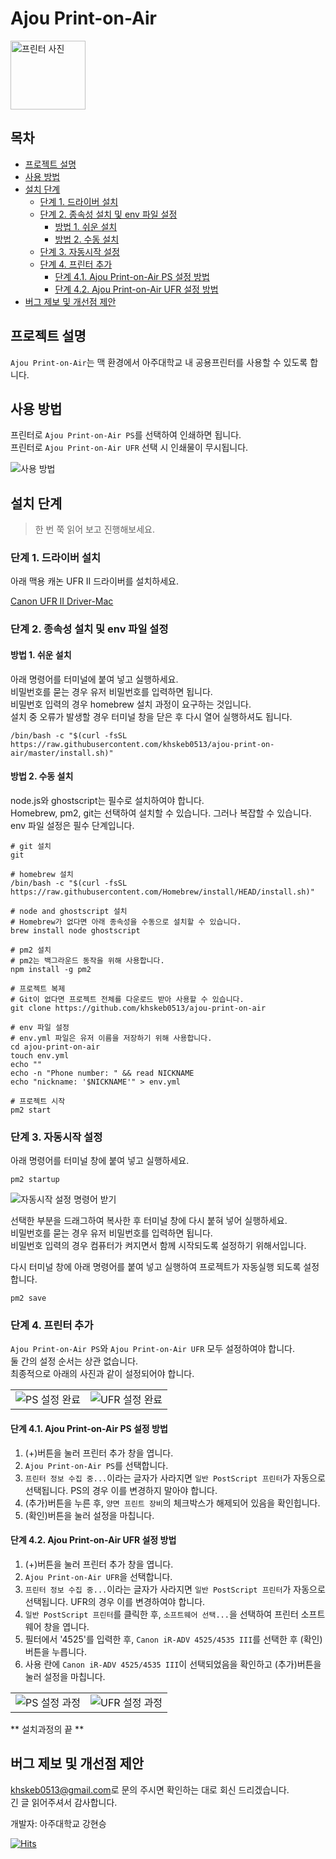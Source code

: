 # Ajou Print-on-Air

<img style="vertical-align: middle" src="images/printer.png" alt="프린터 사진" width="120" height="110">

## 목차

- [프로젝트 설명](#intro)
- [사용 방법](#how-to-use)
- [설치 단계](#how-to-install)
  - [단계 1. 드라이버 설치](#install-driver)
  - [단계 2. 종속성 설치 및 env 파일 설정](#install-dependencies)
    - [방법 1. 쉬운 설치](#easy-install)
    - [방법 2. 수동 설치](#manual-install)
  - [단계 3. 자동시작 설정](#set-auto-launch)
  - [단계 4. 프린터 추가](#add-printer-setting)
    - [단계 4.1. Ajou Print-on-Air PS 설정 방법](#ps-ipp-add)
    - [단계 4.2. Ajou Print-on-Air UFR 설정 방법](#ufr-ipp-add)
- [버그 제보 및 개선점 제안](#contact-info)

<a id="intro" />

## 프로젝트 설명

`Ajou Print-on-Air`는 맥 환경에서 아주대학교 내 공용프린터를 사용할 수 있도록 합니다.

<a id="how-to-use" />

## 사용 방법

프린터로 `Ajou Print-on-Air PS`를 선택하여 인쇄하면 됩니다.<br>
프린터로 `Ajou Print-on-Air UFR` 선택 시 인쇄물이 무시됩니다.

<img src="images/how-to-use.png" alt="사용 방법">

<a id="how-to-install" />

## 설치 단계

> 한 번 쭉 읽어 보고 진행해보세요.

<a id="install-driver" />

### 단계 1. 드라이버 설치

아래 맥용 캐논 UFR II 드라이버를 설치하세요.

[Canon UFR II Driver-Mac](https://asia.canon/en/support/0101135101?model=3327C006)

<a id="install-dependencies" />

### 단계 2. 종속성 설치 및 env 파일 설정

<a id="easy-install" />

#### 방법 1. 쉬운 설치

아래 명령어를 터미널에 붙여 넣고 실행하세요.<br>
비밀번호를 묻는 경우 유저 비밀번호를 입력하면 됩니다.<br>
비밀번호 입력의 경우 homebrew 설치 과정이 요구하는 것입니다.<br>
설치 중 오류가 발생할 경우 터미널 창을 닫은 후 다시 열어 실행하셔도 됩니다.

~~~
/bin/bash -c "$(curl -fsSL https://raw.githubusercontent.com/khskeb0513/ajou-print-on-air/master/install.sh)"
~~~

<a id="manual-install" />

#### 방법 2. 수동 설치

node.js와 ghostscript는 필수로 설치하여야 합니다.<br>
Homebrew, pm2, git는 선택하여 설치할 수 있습니다. 그러나 복잡할 수 있습니다.<br>
env 파일 설정은 필수 단계입니다.

~~~
# git 설치
git

# homebrew 설치
/bin/bash -c "$(curl -fsSL https://raw.githubusercontent.com/Homebrew/install/HEAD/install.sh)"

# node and ghostscript 설치
# Homebrew가 없다면 아래 종속성을 수동으로 설치할 수 있습니다.
brew install node ghostscript

# pm2 설치
# pm2는 백그라운드 동작을 위해 사용합니다.
npm install -g pm2

# 프로젝트 복제
# Git이 없다면 프로젝트 전체를 다운로드 받아 사용할 수 있습니다.
git clone https://github.com/khskeb0513/ajou-print-on-air

# env 파일 설정 
# env.yml 파일은 유저 이름을 저장하기 위해 사용합니다.
cd ajou-print-on-air
touch env.yml
echo ""
echo -n "Phone number: " && read NICKNAME
echo "nickname: '$NICKNAME'" > env.yml

# 프로젝트 시작
pm2 start
~~~

<a id="set-auto-launch" />

### 단계 3. 자동시작 설정

아래 명령어를 터미널 창에 붙여 넣고 실행하세요.
~~~
pm2 startup
~~~

<img src="images/fetch-set-startup-2.png" alt="자동시작 설정 명령어 받기">

선택한 부분을 드래그하여 복사한 후 터미널 창에 다시 붙혀 넣어 실행하세요.<br>
비밀번호를 묻는 경우 유저 비밀번호를 입력하면 됩니다.<br>
비밀번호 입력의 경우 컴퓨터가 켜지면서 함께 시작되도록 설정하기 위해서입니다.<br>

다시 터미널 창에 아래 명령어를 붙여 넣고 실행하여 프로젝트가 자동실행 되도록 설정합니다.
~~~
pm2 save
~~~

<a id="add-printer-setting" />

### 단계 4. 프린터 추가

`Ajou Print-on-Air PS`와 `Ajou Print-on-Air UFR` 모두 설정하여야 합니다.<br>
둘 간의 설정 순서는 상관 없습니다.<br>
최종적으로 아래의 사진과 같이 설정되어야 합니다.
<table><tr><td><img src="images/ps-set-finished.png" alt="PS 설정 완료"></td><td><img src="images/ufr-set-finished.png" alt="UFR 설정 완료"></td></tr></table>

<a id="ps-ipp-add" />

#### 단계 4.1. Ajou Print-on-Air PS 설정 방법

1. (+)버튼을 눌러 프린터 추가 창을 엽니다.
2. `Ajou Print-on-Air PS`를 선택합니다.
3. `프린터 정보 수집 중...`이라는 글자가 사라지면 `일반 PostScript 프린터`가 자동으로 선택됩니다. PS의 경우 이를 변경하지 말아야 합니다.
4. (추가)버튼을 누른 후, `양면 프린트 장비`의 체크박스가 해제되어 있음을 확인힙니다.
5. (확인)버튼을 눌러 설정을 마칩니다.

<a id="ufr-ipp-add" />

#### 단계 4.2. Ajou Print-on-Air UFR 설정 방법

1. (+)버튼을 눌러 프린터 추가 창을 엽니다.
2. `Ajou Print-on-Air UFR`을 선택합니다.
3. `프린터 정보 수집 중...`이라는 글자가 사라지면 `일반 PostScript 프린터`가 자동으로 선택됩니다. UFR의 경우 이를 변경하여야 합니다.
4. `일반 PostScript 프린터`를 클릭한 후, `소프트웨어 선택...`을 선택하여 프린터 소프트웨어 창을 엽니다.
5. 필터에서 '4525'를 입력한 후, `Canon iR-ADV 4525/4535 III`를 선택한 후 (확인)버튼을 누릅니다.
6. 사용 란에 `Canon iR-ADV 4525/4535 III`이 선택되었음을 확인하고 (추가)버튼을 눌러 설정을 마칩니다.

<table><tr><td><img src="images/ps-setting.gif" alt="PS 설정 과정"></td><td><img src="images/ufr-setting.gif" alt="UFR 설정 과정"></td></tr></table>

** 설치과정의 끝 **

<a id="contact-info" />

## 버그 제보 및 개선점 제안
 
[khskeb0513@gmail.com](mailto:khskeb0513@gmail.com)로 문의 주시면 확인하는 대로 회신 드리겠습니다.<br>
긴 글 읽어주셔서 감사합니다.
 
개발자: 아주대학교 강현승

[![Hits](https://hits.seeyoufarm.com/api/count/incr/badge.svg?url=https%3A%2F%2Fgithub.com%2Fkhskeb0513%2Fajou-print-on-air&count_bg=%2379C83D&title_bg=%23555555&icon=&icon_color=%23E7E7E7&title=hits&edge_flat=false)](https://hits.seeyoufarm.com)
